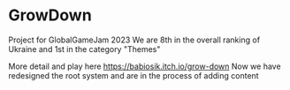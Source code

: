 # GrowDown
Project for GlobalGameJam 2023
We are 8th in the overall ranking of Ukraine and 1st in the category "Themes"

More detail and play here https://babiosik.itch.io/grow-down
Now we have redesigned the root system and are in the process of adding content

